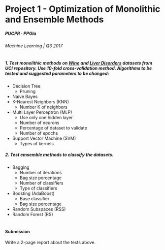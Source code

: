 # Project 1 - Optimization of Monolithic and Ensemble Methods
##### PUCPR · PPGIa
###### Machine Learning | Q3 2017

#

##### 1. Test monolithic methods on [Wine] and [Liver Disorders] datasets from UCI repository. Use 10-fold cross-validation method. Algorithms to be tested and suggested parameters to be changed:

  - Decision Tree
    - Pruning
  - Naive Bayes
  - K-Nearest Neighbors (KNN)
    - Number K of neighbors
  - Multi Layer Perceptron (MLP)
    - Use only one hidden layer
    - Number of neurons
    - Percentage of dataset to validate
    - Number of epochs
  - Support Vector Machine (SVM)
    - Types of kernels

##### 2. Test emsemble methods to classify the datasets.

  - Bagging
    - Number of iterations
    - Bag size percentage
    - Number of classifiers
    - Type of classifiers
  - Boosting (AdaBoost)
    - Base classifier
    - Bag size percentage
  - Random Subspaces (RSS)
  - Random Forest (RS)

#


#### Submission
Write a 2-page report about the tests above.



   [Wine]: <https://archive.ics.uci.edu/ml/datasets/Wine>
   [Liver Disorders]: <https://archive.ics.uci.edu/ml/datasets/liver+disorders>
   
